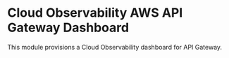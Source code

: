# Cloud Observability AWS API Gateway Dashboard

This module provisions a Cloud Observability dashboard for API Gateway.
